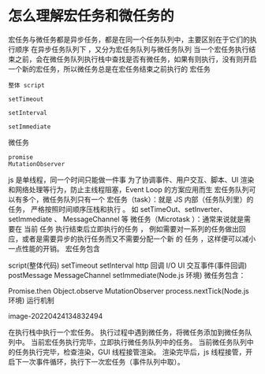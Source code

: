 # 怎么理解宏任务和微任务的

宏任务与微任务都是异步任务，都是在同一个任务队列中，主要区别在于它们的执行顺序
在异步任务队列下 ，又分为宏任务队列与微任务队列
当一个宏任务执行结束之前，会在微任务队列执行栈中查找是否有微任务，如果有则执行，没有则开启一个新的宏任务，所以微任务总是在宏任务结束之前执行的
宏任务

```
整体 script

setTimeout

setInterval

setImmediate
```

微任务

```
promise
MutationObserver
```

js 是单线程，同一个时间只能做一件事
为了协调事件、用户交互、脚本、UI 渲染和网络处理等行为，防止主线程阻塞，Event
Loop 的方案应用而生
宏任务队列可以有多个，微任务队列只有一个
宏任务（task）：就是 JS 内部（任务队列里）的任务， 严格按照时间顺序压栈和执行 。
如 setTimeOut、setInverter、setImmediate 、 MessageChannel 等
微任务（Microtask ）：通常来说就是需要在 当前 任务 执行结束后立即执行的任务 ，
例如需要对一系列的任务做出回应，或者是需要异步的执行任务而又不需要分配一个新
的 任务 ，这样便可以减小一点性能的开销。
宏任务包含

script(整体代码)
setTimeout
setInterval
http 回调
I/O
UI 交互事件(事件回调)
postMessage
MessageChannel
setImmediate(Node.js 环境)
微任务包含：

Promise.then
Object.observe
MutationObserver
process.nextTick(Node.js 环境)
运行机制

image-20220424134832494

在执行栈中执行一个宏任务。
执行过程中遇到微任务，将微任务添加到微任务队列中。
当前宏任务执行完毕，立即执行微任务队列中的任务。
当前微任务队列中的任务执行完毕，检查渲染，GUI 线程接管渲染。
渲染完毕后，js 线程接管，开启下一次事件循环，执行下一次宏任务（事件队列中取）。
